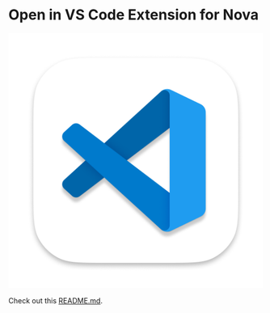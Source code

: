 # Open in VS Code Extension for Nova

![Image Alt Text](open-in-vs-code.novaextension/extension.png)

Check out this [README.md](open-in-vs-code.novaextension/README.md).
